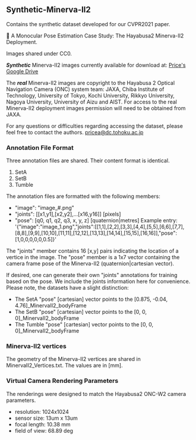 ## Synthetic-Minerva-II2
Contains the synthetic dataset developed for our CVPR2021 paper.

:rocket: A Monocular Pose Estimation Case Study: The Hayabusa2 Minerva-II2 Deployment.

Images shared under CC0.

***Synthetic*** Minerva-II2 images currently available for download at:
[Price's Google Drive](https://drive.google.com/drive/folders/1ZhmzKEgsCmU2jB3aZuLk97uaa4_9o4dP?usp=sharing)

The ***real*** Minerva-II2 images are copyright to the Hayabusa 2 Optical Navigation Camera (ONC) system team: JAXA, Chiba Institute of Technology, University of Tokyo, Kochi University, Rikkyo University, Nagoya University, University of Aizu and AIST. For access to the real Minerva-II2 deployment images permission will need to be obtained from JAXA. 

For any questions or difficulties regarding accessing the dataset, please feel free to contact the authors. 
pricea@dc.tohoku.ac.jp

### Annotation File Format
Three annotation files are shared. Their content format is identical.
1. SetA
2. SetB
3. Tumble

The annotation files are formatted with the following members:
- "image": "image_#.png"
- "joints": [[x1,y1],[x2,y2],...[x16,y16]]    [pixels]
- "pose": [q0, q1, q2, q3, x, y, z]           [quaternion|metres]
Example entry:
'{"image":"image_1.png","joints":[[1,1],[2,2],[3,3],[4,4],[5,5],[6,6],[7,7],[8,8],[9,9],[10,10],[11,11],[12,12],[13,13],[14,14],[15,15],[16,16]],"pose":[1,0,0,0,0,0,0.5]}'

The "joints" member contains 16 [x,y] pairs indicating the location of a vertice in the image.
The "pose" member is a 1x7 vector containing the camera frame pose of the Minerva-II2 (quaternion|cartesian vector).

If desired, one can generate their own "joints" annotations for training based on the pose. We include the joints information here for convenience. Please note, the datasets have a slight distinction:
- The SetA   "pose" [cartesian] vector points to the [0.875, -0.04, 4.76]_MinervaII2_bodyFrame
- The SetB   "pose" [cartesian] vector points to the [0, 0, 0]_MinervaII2_bodyFrame
- The Tumble "pose" [cartesian] vector points to the [0, 0, 0]_MinervaII2_bodyFrame

### Minerva-II2 vertices
The geometry of the Minerva-II2 vertices are shared in MinervaII2_Vertices.txt. The values are in [mm].

### Virtual Camera Rendering Parameters
The renderings were designed to match the Hayabusa2 ONC-W2 camera parameters.
- resolution:    1024x1024
- sensor size:   13um x 13um
- focal length:  10.38 mm
- field of view: 68.89 deg
